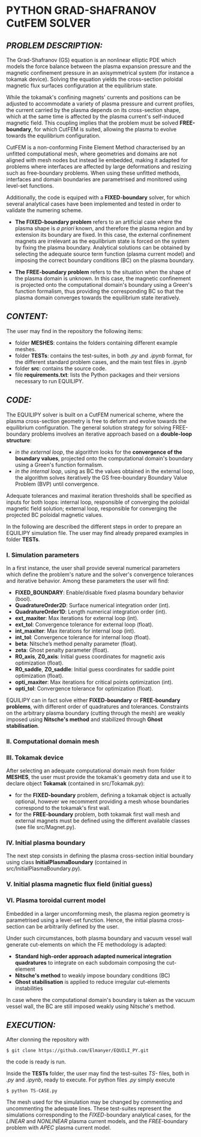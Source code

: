# **PYTHON GRAD-SHAFRANOV CutFEM SOLVER**

## *PROBLEM DESCRIPTION:*

The Grad-Shafranov (GS) equation is an nonlinear elliptic PDE which models the force balance between the plasma expansion pressure and the magnetic confinement pressure in an axisymmetrical system (for instance a tokamak device). 
Solving the equation yields the cross-section poloidal magnetic flux surfaces configuration at the equilibrium state.

While the tokamak's confining magnets' currents and positions can be adjusted to accommodate a variety of plasma pressure and current profiles, the current carried by the plasma depends on its cross-section shape, which at the same time is affected by the plasma current's self-induced magnetic field. 
This coupling implies that the problem must be solved **FREE-boundary**, for which CutFEM is suited, allowing the plasma to evolve towards the equilibrium configuration.

CutFEM is a non-conforming Finite Element Method characterised by an unfitted computational mesh, where geometries and domains are not aligned with mesh nodes but instead lie embedded, making it adapted for problems where interfaces are affected by large deformations and resizing such as free-boundary problems.
When using these unfitted methods, interfaces and domain boundaries are parametrised and monitored using level-set functions.

Additionally, the code is equiped with a **FIXED-boundary** solver, for which several analytical cases have been implemented and tested in order to validate the numering scheme. 

- **The FIXED-boundary problem** refers to an artificial case where the plasma shape is *a priori* known, and therefore the plasma region and by extension its boundary are fixed.
In this case, the external confinement magnets are irrelevant as the equilibrium state is forced on the system by fixing the plasma boundary.
Analytical solutions can be obtained by selecting the adequate source term function (plasma current model) and imposing the correct boundary conditions (BC) on the plasma boundary. 

- **The FREE-boundary problem** refers to the situation when the shape of the plasma domain is unknown.
In this case, the magnetic confinement is projected onto the computational domain's boundary using a Green's function formalism, thus providing the corresponding BC so that the plasma domain converges towards the equilibrium state iteratively. 

## *CONTENT:*

The user may find in the repository the following items:
- folder **MESHES**: contains the folders containing different example meshes. 
- folder **TESTs**: contains the test-suites, in both *.py* and *.ipynb* format, for the different standard problem cases, and the main test files in *.ipynb*
- folder **src**: contains the source code.
- file **requirements.txt**: lists the Python packages and their versions necessary to run EQUILIPY.

## *CODE:*

The EQUILIPY solver is built on a CutFEM numerical scheme, where the plasma cross-section geometry is free to deform and evolve towards the equilibrium configuration.
The general solution strategy for solving FREE-boundary problems involves an iterative approach based on a **double-loop structure**: 

- *in the external loop*, the algorithm looks for the **convergence of the boundary values**, projected onto the computational domain's boundary using a Green's function formalism.
- *in the internal loop*, using as BC the values obtained in the external loop, the algorithm solves iteratively the GS free-boundary Boundary Value Problem (BVP) until convergence.

Adequate tolerances and maximal iteration thresholds shall be specified as inputs for both loops: internal loop, responsible of converging the poloidal magnetic field solution; external loop, responsible for converging the projected BC poloidal magnetic values.   

In the following are described the different steps in order to prepare an EQUILIPY simulation file.
The user may find already prepared examples in folder **TESTs**.

### **I. Simulation parameters**

In a first instance, the user shall provide several numerical parameters which define the problem's nature and the solver's convergence tolerances and iterative behavior. 
Among these parameters the user will find:

- **FIXED_BOUNDARY**: Enable/disable fixed plasma boundary behavior (bool).    
- **QuadratureOrder2D**: Surface numerical integration order (int).  
- **QuadratureOrder1D**: Length numerical integration order (int).  
- **ext_maxiter**: Max iterations for external loop (int).  
- **ext_tol**: Convergence tolerance for external loop (float).  
- **int_maxiter**: Max iterations for internal loop (int).  
- **int_tol**: Convergence tolerance for internal loop (float).   
- **beta**: Nitsche’s method penalty parameter (float).   
- **zeta**: Ghost penalty parameter (float).  
- **R0_axis**, **Z0_axis**: Initial guess coordinates for magnetic axis optimization (float).  
- **R0_saddle**, **Z0_saddle**: Initial guess coordinates for saddle point optimization (float).  
- **opti_maxiter**: Max iterations for critical points optimization (int).  
- **opti_tol**: Convergence tolerance for optimization (float).  

EQUILIPY can in fact solve either **FIXED-boundary** or **FREE-boundary problems**, with different order of quadratures and tolerances. 
Constraints on the arbitrary plasma boundary (cutting through the mesh) are weakly imposed using **Nitsche's method** and stabilized through **Ghost stabilisation**. 

### **II. Computational domain mesh**


### **III. Tokamak device**

After selecting an adequate computational domain mesh from folder **MESHES**, the user must provide the tokamak's geometry data and use it to declare object **Tokamak** (contained in src/Tokamak.py): 

- for the **FIXED-boundary** problem, defining a tokamak object is actually optional, however we recomment providing a mesh whose boundaries correspond to the tokamak's first wall. 
- for the **FREE-boundary**  problem, both tokamak first wall mesh and external magnets must be defined using the different available classes (see file src/Magnet.py).

### **IV. Initial plasma boundary**

The next step consists in defining the plasma cross-section initial boundary using class **InitialPlasmaBoundary** (contained in src/InitialPlasmaBoundary.py).


### **V. Initial plasma magnetic flux field (initial guess)**


### **VI. Plasma toroidal current model**


Embedded in a larger uncomforming mesh, the plasma region geometry is parametrised using a level-set function. 
Hence, the initial plasma cross-section can be arbitrarily defined by the user.



Under such circumstances, both plasma boundary and vacuum vessel wall generate cut-elements on which the FE methodology is adapted: 
- **Standard high-order approach adapted numerical integration quadratures** to integrate on each subdomain composing the cut-element
- **Nitsche's method** to weakly impose boundary conditions (BC) 
- **Ghost stabilisation** is applied to reduce irregular cut-elements instabilities

In case where the computational domain's boundary is taken as the vacuum vessel wall, the BC are still imposed weakly using Nitsche's method. 




## *EXECUTION:*

After clonning the repository with 

    $ git clone https://github.com/Elmanyer/EQUILI_PY.git
    
the code is ready is run. 

Inside the **TESTs** folder, the user may find the test-suites *TS-* files, both in *.py* and *.ipynb*, ready to execute. For python files *.py* simply execute 

    $ python TS-CASE.py

The mesh used for the simulation may be changed by commenting and uncommenting the adequate lines. These test-suites represent the simulations corresponding to the *FIXED*-boundary analytical cases, for the *LINEAR* and *NONLINEAR* plasma current models, and the *FREE*-boundary problem with *APEC* plasma current model.




